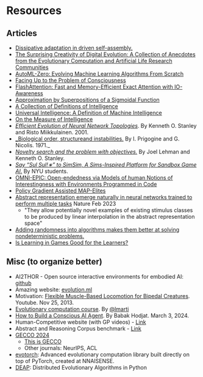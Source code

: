 # Resources

## Articles

- [Dissipative adaptation in driven self-assembly.](https://typeset.io/papers/dissipative-adaptation-in-driven-self-assembly-focnkaibkn)
- [The Surprising Creativity of Digital Evolution: A Collection of Anecdotes from the Evolutionary Computation and Artificial Life Research Communities](https://arxiv.org/abs/1803.03453)
- [AutoML-Zero: Evolving Machine Learning Algorithms From Scratch](https://arxiv.org/pdf/2003.03384)
- [Facing Up to the Problem of Consciousness](https://consc.net/papers/facing.pdf)
- [FlashAttention: Fast and Memory-Efficient Exact Attention with IO-Awareness](https://arxiv.org/pdf/2205.14135)
- [Approximation by Superpositions of a Sigmoidal Function](https://web.njit.edu/~usman/courses/cs675_fall18/10.1.1.441.7873.pdf)
- [A Collection of Definitions of Intelligence](https://arxiv.org/pdf/0706.3639)
- [Universal Intelligence: A Definition of Machine Intelligence](https://arxiv.org/pdf/0712.3329)
- [On the Measure of Intelligence](https://arxiv.org/pdf/1911.01547)
- [_Efficient Evolution of Neural Network Topologies_](https://nn.cs.utexas.edu/downloads/papers/stanley.cec02.pdf). By Kenneth O. Stanley and Risto Miikkulainen. 2001.
- [_Biological order, structureand instabilities.](https://repositories.lib.utexas.edu/server/api/core/bitstreams/5e8c94d3-1ca5-4b35-a010-6cc6378fc825/content) By I. Prigogine and G. Nicolis. 1971._
- [_Novelty search and the problem with objectives._](https://www.cs.swarthmore.edu/~meeden/DevelopmentalRobotics/lehmanNoveltySearch11.pdf) By Joel Lehman and Kenneth O. Stanley.
- [_Say “Sul Sul!∗” to SimSim, A Sims-Inspired Platform for Sandbox Game AI_.](https://arxiv.org/pdf/2008.11258.pdf) By NYU students.
- [OMNI-EPIC: Open-endedness via Models of human Notions of Interestingness with Environments Programmed in Code](https://arxiv.org/abs/2405.15568)
- [Policy Gradient Assisted MAP-Elites](https://github.com/ollebompa/PGA-MAP-Elites/blob/master/paper/PGA_MAP_Elites_GECCO.pdf)
- [Abstract representation emerge naturally in neural networks trained to perform multiple tasks](https://www.nature.com/articles/s41467-023-36583-0) Nature Feb 2023
  - "They allow potentially novel examples of existing stimulus classes to be produced by linear interpolation in the abstract representation space"
- [Adding randomness into algorithms makes them better at solving nondeterministic problems.](https://www.livescience.com/physics-mathematics/mathematics/avi-wigderson-wins-dollar1-million-turing-award-for-using-randomness-to-change-computer-science)
- [Is Learning in Games Good for the Learners?](https://proceedings.neurips.cc/paper_files/paper/2023/file/a9ea92ef18aae17627d133534209e640-Paper-Conference.pdf)

## Misc (to organize better)

- AI2THOR - Open source interactive environments for embodied AI: [github](https://github.com/allenai/ai2thor)
- Amazing website: [evolution.ml](https://evolution.ml/)
- Motivation: [Flexible Muscle-Based Locomotion for Bipedal Creatures](https://www.youtube.com/watch?v=pgaEE27nsQw). Youtube. Nov 25, 2013.
- [Evolutionary computation course](https://github.com/lmarti/evolutionary-computation-course). By [@lmarti](https://github.com/lmarti)
- [How to Build a Conscious AI Agent](https://www.linkedin.com/pulse/how-build-conscious-ai-agent-babak-hodjat-3eotc/?trackingId=dTlgwrrjhu5MbD%2FBzGX7fg%3D%3D). By Babak Hodjat. March 3, 2024.
- Human-Competitive website (with GP videos) - [Link](https://www.human-competitive.org/)
- Abstract and Reasoning Corpus benchmark - [Link](https://github.com/fchollet/ARC)
- [GECCO 2024](https://gecco-2024.sigevo.org/HomePage)
  - [This is GECCO](https://www.youtube.com/watch?v=wtTpY9th8HY)
  - Other journals: NeurIPS, ACL
- [evotorch](https://github.com/nnaisense/evotorch): Advanced evolutionary computation library built directly on top of PyTorch, created at NNAISENSE.
- [DEAP](https://github.com/DEAP/deap): Distributed Evolutionary Algorithms in Python
